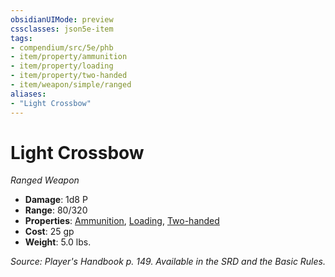 ```yaml
---
obsidianUIMode: preview
cssclasses: json5e-item
tags:
- compendium/src/5e/phb
- item/property/ammunition
- item/property/loading
- item/property/two-handed
- item/weapon/simple/ranged
aliases: 
- "Light Crossbow"
---
```

# Light Crossbow
*Ranged Weapon*  

- **Damage**: 1d8 P
- **Range**: 80/320
- **Properties**: [Ammunition](/compendium/rules/item-properties.md#Ammunition), [Loading](/compendium/rules/item-properties.md#Loading), [Two-handed](/compendium/rules/item-properties.md#Two-handed)
- **Cost**: 25 gp
- **Weight**: 5.0 lbs.

*Source: Player's Handbook p. 149. Available in the SRD and the Basic Rules.*